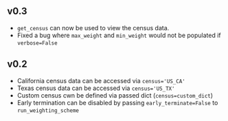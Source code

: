 ## v0.3

* `get_census` can now be used to view the census data.
* Fixed a bug where `max_weight` and `min_weight` would not be populated if `verbose=False`

## v0.2

* California census data can be accessed via `census='US_CA'`
* Texas census data can be accessed via `census='US_TX'`
* Custom census cwn be defined via passed dict (`census=custom_dict`)
* Early termination can be disabled by passing `early_terminate=False` to `run_weighting_scheme`
